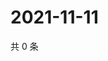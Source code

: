 # 2021-11-11

共 0 条

<!-- BEGIN WEIBO -->
<!-- 最后更新时间 Thu Nov 11 2021 09:46:02 GMT+0800 (China Standard Time) -->

<!-- END WEIBO -->
